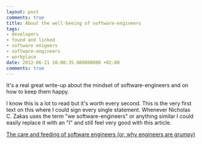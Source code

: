 ```yaml
---
layout: post
comments: true
title: About the well-beeing of software-engineers
tags:
- developers
- found and linked
- software enigeers
- software-engineers
- workplace
date: 2012-06-21 10:00:35.000000000 +02:00
comments: true
---
```

It's a real great write-up about the mindset of software-engineers and on how to keep them happy.

I know this is a lot to read but it's worth every second. This is the very first text on this where I could sign every single statement. Whenever Nicholas C. Zakas uses the term &quot;we software-engineers&quot; or anything similar I could easily replace it with an &quot;I&quot; and still feel very good with this article.

[The care and feeding of software engineers (or, why engineers are grumpy)](http://www.nczonline.net/blog/2012/06/12/the-care-and-feeding-of-software-engineers-or-why-engineers-are-grumpy/)
